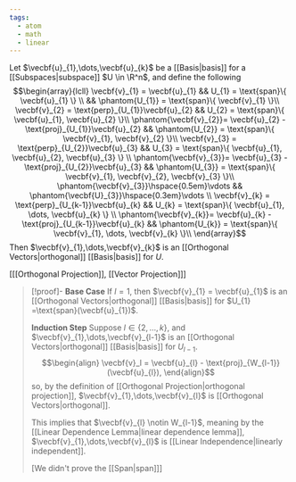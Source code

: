```yaml
---
tags:
  - atom
  - math
  - linear
---
```

Let $\vecbf{u}_{1},\dots,\vecbf{u}_{k}$ be a [[Basis|basis]] for a [[Subspaces|subspace]] $U \in \R^n$, and define the following
$$\begin{array}{lcll}
	\vecbf{v}_{1} = \vecbf{u}_{1} && U_{1} = \text{span}\{ \vecbf{u}_{1} \}  \\
	&& \phantom{U_{1}} =  \text{span}\{ \vecbf{v}_{1} \}\\
	\vecbf{v}_{2} = \text{perp}_{U_{1}}\vecbf{u}_{2} && U_{2} = \text{span}\{ \vecbf{u}_{1}, \vecbf{u}_{2} \}\\
	\phantom{\vecbf{v}_{2}}= \vecbf{u}_{2} - \text{proj}_{U_{1}}\vecbf{u}_{2} && \phantom{U_{2}} =  \text{span}\{ \vecbf{v}_{1}, \vecbf{v}_{2} \}\\
	\vecbf{v}_{3} = \text{perp}_{U_{2}}\vecbf{u}_{3} && U_{3} = \text{span}\{ \vecbf{u}_{1}, \vecbf{u}_{2}, \vecbf{u}_{3} \} \\
	\phantom{\vecbf{v}_{3}}= \vecbf{u}_{3} - \text{proj}_{U_{2}}\vecbf{u}_{3} && \phantom{U_{3}} =  \text{span}\{ \vecbf{v}_{1}, \vecbf{v}_{2}, \vecbf{v}_{3} \}\\
	\phantom{\vecbf{v}_{3}}\hspace{0.5em}\vdots && \phantom{\vecbf{U}_{3}}\hspace{0.3em}\vdots \\
	\vecbf{v}_{k} = \text{perp}_{U_{k-1}}\vecbf{u}_{k} && U_{k} = \text{span}\{ \vecbf{u}_{1}, \dots, \vecbf{u}_{k} \} \\
	\phantom{\vecbf{v}_{k}}= \vecbf{u}_{k} - \text{proj}_{U_{k-1}}\vecbf{u}_{k} && \phantom{U_{k}} =  \text{span}\{ \vecbf{v}_{1}, \dots, \vecbf{v}_{k} \}\\
\end{array}$$
Then $\vecbf{v}_{1},\dots,\vecbf{v}_{k}$ is an [[Orthogonal Vectors|orthogonal]] [[Basis|basis]] for $U$.

\[[[Orthogonal Projection]], [[Vector Projection]]\]

> [!proof]-
> **Base Case**
If $l = 1$, then $\vecbf{v}_{1} = \vecbf{u}_{1}$ is an [[Orthogonal Vectors|orthogonal]] [[Basis|basis]] for $U_{1} =\text{span}(\vecbf{u}_{1})$.
> 
> **Induction Step**
> Suppose $l \in \{ 2,\dots,k \}$, and $\vecbf{v}_{1},\dots,\vecbf{v}_{l-1}$ is an [[Orthogonal Vectors|orthogonal]] [[Basis|basis]] for $U_{l-1}$.
> $$\begin{align}
> 	\vecbf{v}_l = \vecbf{u}_{l} - \text{proj}_{W_{l-1}}(\vecbf{u}_{l}),
> \end{align}$$
> so, by the definition of [[Orthogonal Projection|orthogonal projection]], $\vecbf{v}_{1},\dots,\vecbf{v}_{l}$ is [[Orthogonal Vectors|orthogonal]].
> 
> This implies that $\vecbf{v}_{l} \notin W_{l-1}$, meaning by the [[Linear Dependence Lemma|linear dependence lemma]], $\vecbf{v}_{1},\dots,\vecbf{v}_{l}$ is [[Linear Independence|linearly independent]].
> 
> \[We didn't prove the [[Span|span]]\]